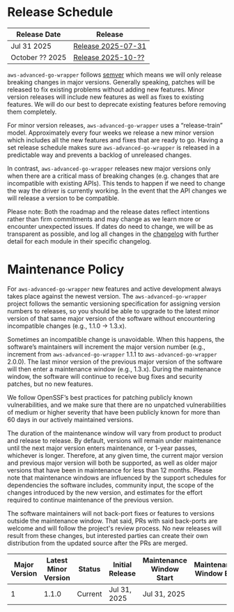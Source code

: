 # Release Schedule

| Release Date    | Release                                                                                              |
|-----------------|------------------------------------------------------------------------------------------------------|
| Jul 31 2025     | [Release 2025-07-31](https://github.com/aws/aws-advanced-go-wrapper/releases/tag/release-2025-07-31) |
| October ?? 2025 | [Release 2025-10-??](https://github.com/aws/aws-advanced-go-wrapper/releases/tag/release-2025-10-xx) |

`aws-advanced-go-wrapper` follows [semver](https://semver.org/#semantic-versioning-200) which means we will only
release breaking changes in major versions. Generally speaking, patches will be released to fix existing problems without
adding new features. Minor version releases will include new features as well as fixes to existing features. We will do
our best to deprecate existing features before removing them completely.

For minor version releases, `aws-advanced-go-wrapper` uses a “release-train” model. Approximately every four weeks we
release a new minor version which includes all the new features and fixes that are ready to go.
Having a set release schedule makes sure `aws-advanced-go-wrapper` is released in a predictable way and prevents a
backlog of unreleased changes.

In contrast, `aws-advanced-go-wrapper` releases new major versions only when there are a critical mass of
breaking changes (e.g. changes that are incompatible with existing APIs). This tends to happen if we need to
change the way the driver is currently working. In the event that the API changes we will release a version to be compatible.

Please note: Both the roadmap and the release dates reflect intentions rather than firm commitments and may change
as we learn more or encounter unexpected issues. If dates do need to change, we will be as transparent as possible,
and log all changes in the [changelog](./CHANGELOG.md) with further detail for each module in their specific changelog.

# Maintenance Policy

For `aws-advanced-go-wrapper` new features and active development always takes place against the newest version.
The `aws-advanced-go-wrapper` project follows the semantic versioning specification for assigning version numbers
to releases, so you should be able to upgrade to the latest minor version of that same major version of the
software without encountering incompatible changes (e.g., 1.1.0 → 1.3.x).

Sometimes an incompatible change is unavoidable. When this happens, the software’s maintainers will increment
the major version number (e.g., increment from `aws-advanced-go-wrapper` 1.1.1 to `aws-advanced-go-wrapper` 2.0.0).
The last minor version of the previous major version of the software will then enter a maintenance window
(e.g., 1.3.x). During the maintenance window, the software will continue to receive bug fixes and security patches,
but no new features.

We follow OpenSSF’s best practices for patching publicly known vulnerabilities, and we make sure that there are
no unpatched vulnerabilities of medium or higher severity that have been publicly known for more than 60 days
in our actively maintained versions.

The duration of the maintenance window will vary from product to product and release to release.
By default, versions will remain under maintenance until the next major version enters maintenance,
or 1-year passes, whichever is longer. Therefore, at any given time, the current major version and
previous major version will both be supported, as well as older major versions that have been in maintenance
for less than 12 months. Please note that maintenance windows are influenced by the support schedules for
dependencies the software includes, community input, the scope of the changes introduced by the new version,
and estimates for the effort required to continue maintenance of the previous version.

The software maintainers will not back-port fixes or features to versions outside the maintenance window.
That said, PRs with said back-ports are welcome and will follow the project's review process.
No new releases will result from these changes, but interested parties can create their own distribution
from the updated source after the PRs are merged.

| Major Version | Latest Minor Version | Status  | Initial Release | Maintenance Window Start | Maintenance Window End |
| ------------- |----------------------|---------|-----------------|--------------------------| ---------------------- |
| 1             | 1.1.0                | Current | Jul 31, 2025    | Jul 31, 2025             |                        |
